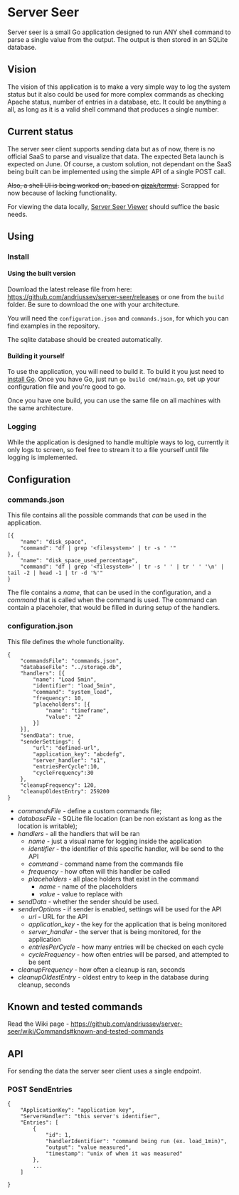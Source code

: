 # Server Seer

Server seer is a small Go application designed to run ANY shell command to parse
a single value from the output. The output is then stored in an SQLite database.

## Vision

The vision of this application is to make a very simple way to log the system status
but it also could be used for more complex commands as checking Apache status,
number of entries in a database, etc. It could be anything a all, as long as it
is a valid shell command that produces a single number.


## Current status

The server seer client supports sending data but as of now, there is no official
SaaS to parse and visualize that data. The expected Beta launch is expected on June.
Of course, a custom solution, not dependant on the SaaS being built can be implemented
using the simple API of a single POST call.

~~Also, a shell UI is being worked on, based on [gizak/termui](https://github.com/gizak/termui).~~
Scrapped for now because of lacking functionality.

For viewing the data locally, [Server Seer Viewer](https://github.com/andriussev/server-seer-viewer)
should suffice the basic needs.

## Using

### Install

#### Using the built version

Download the latest release file from here: https://github.com/andriussev/server-seer/releases
or one from the `build` folder. Be sure to download the one with your architecture.

You will need the `configuration.json` and `commands.json`, for which you can find examples
in the repository.

The sqlite database should be created automatically.

#### Building it yourself

To use the application, you will need to build it. To build it you just need
to [install Go](https://golang.org/doc/install). Once you have Go, just run 
````go build cmd/main.go````, set up your configuration file and you're good to go.

Once you have one build, you can use the same file on all machines with the same
architecture.

### Logging

While the application is designed to handle multiple ways to log, currently it only logs
to screen, so feel free to stream it to a file yourself until file logging is
implemented.

## Configuration

### commands.json

This file contains all the possible commands that _can_ be used in the application.

````
[{
    "name": "disk_space",
    "command": "df | grep '<filesystem>' | tr -s ' '"
}, {
    "name": "disk_space_used_percentage",
    "command": "df | grep '<filesystem>' | tr -s ' ' | tr ' ' '\n' | tail -2 | head -1 | tr -d '%'"
}
````

The file contains a _name_, that can be used in the configuration, and a _command_ 
that is called when the command is used. The command can contain a placeholer,
that would be filled in during setup of the handlers.


### configuration.json

This file defines the whole functionality.

````
{
    "commandsFile": "commands.json",
    "databaseFile": "../storage.db",
    "handlers": [{
        "name": "Load 5min",
        "identifier": "load_5min",
        "command": "system_load",
        "frequency": 10,
        "placeholders": [{
            "name": "timeframe",
            "value": "2"
        }]
    }],
    "sendData": true,
    "senderSettings": {
        "url": "defined-url",
        "application_key": "abcdefg",
        "server_handler": "s1",
        "entriesPerCycle":10,
        "cycleFrequency":30
    },
    "cleanupFrequency": 120,
    "cleanupOldestEntry": 259200
}
````

* _commandsFile_ - define a custom commands file;
* _databaseFile_ - SQLite file location (can be non existant as long as the location is writable);
* _handlers_ - all the handlers that will be ran
    * _name_ - just a visual name for logging inside the application
    * _identifier_ - the identifier of this specific handler, will be send to the API
    * _command_ - command name from the commands file
    * _frequency_ - how often will this handler be called
    * _placeholders_ - all place holders that exist in the command
        * _name_ - name of the placeholders
        * _value_ - value to replace with
* _sendData_ - whether the sender should be used.
* _senderOptions_ - if sender is enabled, settings will be used for the API
    * _url_ - URL for the API
    * _application_key_ - the key for the application that is being monitored
    * _server_handler_ - the server that is being monitored, for the application
    * _entriesPerCycle_ - how many entries will be checked on each cycle 
    * _cycleFrequency_ - how often entries will be parsed, and attempted to be sent
* _cleanupFrequency_ - how often a cleanup is ran, seconds
* _cleanupOldestEntry_ - oldest entry to keep in the database during cleanup, seconds

## Known and tested commands

Read the Wiki page - https://github.com/andriussev/server-seer/wiki/Commands#known-and-tested-commands

## API

For sending the data the server seer client uses a single endpoint.

### POST SendEntries

````
{
    "ApplicationKey": "application key",
    "ServerHandler": "this server's identifier",
    "Entries": [
        {
            "id": 1,
            "handlerIdentifier": "command being run (ex. load_1min)",
            "output": "value measured",
            "timestamp": "unix of when it was measured"
        },
        ...
    ]
    
}
````
